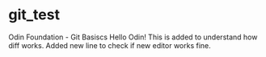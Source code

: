 # git_test
 Odin Foundation - Git Basiscs
 Hello Odin!
 This is added to understand how diff works.
 Added new line to check if new editor works fine.
